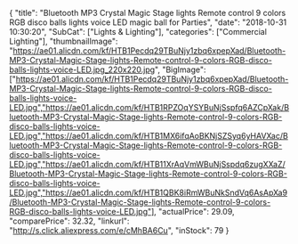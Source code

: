 {
	"title": "Bluetooth MP3 Crystal Magic Stage lights Remote control 9 colors RGB disco balls lights voice LED magic ball for Parties",
	"date": "2018-10-31 10:30:20",
	"SubCat": ["Lights & Lighting"],
	"categories": ["Commercial Lighting"],
	"thumbnailImage": "https://ae01.alicdn.com/kf/HTB1Pecdq29TBuNjy1zbq6xpepXad/Bluetooth-MP3-Crystal-Magic-Stage-lights-Remote-control-9-colors-RGB-disco-balls-lights-voice-LED.jpg_220x220.jpg",
	"BigImage": ["https://ae01.alicdn.com/kf/HTB1Pecdq29TBuNjy1zbq6xpepXad/Bluetooth-MP3-Crystal-Magic-Stage-lights-Remote-control-9-colors-RGB-disco-balls-lights-voice-LED.jpg","https://ae01.alicdn.com/kf/HTB1RPZOqYSYBuNjSspfq6AZCpXak/Bluetooth-MP3-Crystal-Magic-Stage-lights-Remote-control-9-colors-RGB-disco-balls-lights-voice-LED.jpg","https://ae01.alicdn.com/kf/HTB1MX6ifqAoBKNjSZSyq6yHAVXac/Bluetooth-MP3-Crystal-Magic-Stage-lights-Remote-control-9-colors-RGB-disco-balls-lights-voice-LED.jpg","https://ae01.alicdn.com/kf/HTB11XrAqVmWBuNjSspdq6zugXXaZ/Bluetooth-MP3-Crystal-Magic-Stage-lights-Remote-control-9-colors-RGB-disco-balls-lights-voice-LED.jpg","https://ae01.alicdn.com/kf/HTB1QBK8iRmWBuNkSndVq6AsApXa9/Bluetooth-MP3-Crystal-Magic-Stage-lights-Remote-control-9-colors-RGB-disco-balls-lights-voice-LED.jpg"],
	"actualPrice": 29.09,
	"comparePrice": 32.32,
	"linkurl": "http://s.click.aliexpress.com/e/cMhBA6Cu",
	"inStock": 79
}
